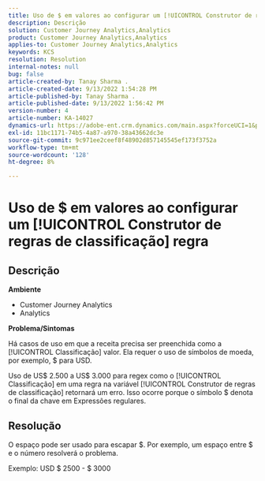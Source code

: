 ```yaml
---
title: Uso de $ em valores ao configurar um [!UICONTROL Construtor de regras de classificação] regra
description: Descrição
solution: Customer Journey Analytics,Analytics
product: Customer Journey Analytics,Analytics
applies-to: Customer Journey Analytics,Analytics
keywords: KCS
resolution: Resolution
internal-notes: null
bug: false
article-created-by: Tanay Sharma .
article-created-date: 9/13/2022 1:54:28 PM
article-published-by: Tanay Sharma .
article-published-date: 9/13/2022 1:56:42 PM
version-number: 4
article-number: KA-14027
dynamics-url: https://adobe-ent.crm.dynamics.com/main.aspx?forceUCI=1&pagetype=entityrecord&etn=knowledgearticle&id=789a4d90-6b33-ed11-9db1-002248086735
exl-id: 11bc1171-74b5-4a87-a970-38a43662dc3e
source-git-commit: 9c971ee2ceef8f48902d857145545ef173f3752a
workflow-type: tm+mt
source-wordcount: '128'
ht-degree: 8%

---
```


# Uso de $ em valores ao configurar um [!UICONTROL Construtor de regras de classificação] regra

## Descrição


<b>Ambiente</b>

- Customer Journey Analytics
- Analytics




<b>Problema/Sintomas</b>

Há casos de uso em que a receita precisa ser preenchida como a [!UICONTROL Classificação] valor. Ela requer o uso de símbolos de moeda, por exemplo, $ para USD.



Uso de US$ 2.500 a US$ 3.000 para regex como o [!UICONTROL Classificação] em uma regra na variável [!UICONTROL Construtor de regras de classificação] retornará um erro. Isso ocorre porque o símbolo $ denota o final da chave em Expressões regulares.


## Resolução


O espaço pode ser usado para escapar $. Por exemplo, um espaço entre $ e o número resolverá o problema.

Exemplo: USD $ 2500 - $ 3000
